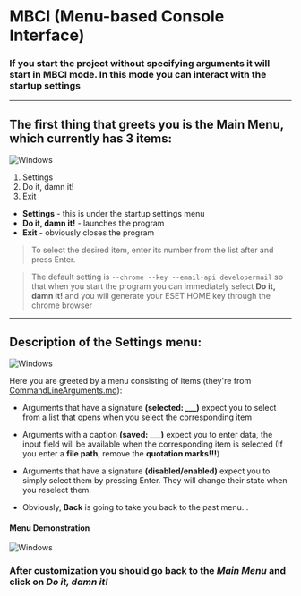 # MBCI (Menu-based Сonsole Interface)

### If you start the project without specifying arguments it will start in MBCI mode. In this mode you can interact with the startup settings

---

## The first thing that greets you is the Main Menu, which currently has 3 items:

![Windows](https://github.com/rzc0d3r/ESET-KeyGen/blob/main/img/main_menu.png)

1. Settings
2. Do it, damn it!
3. Exit

* **Settings** - this is under the startup settings menu
* **Do it, damn it!** - launches the program 
* **Exit** - obviously closes the program

> To select the desired item, enter its number from the list after and press Enter.

> The default setting is ```--chrome --key --email-api developermail``` so that when you start the program you can immediately select **Do it, damn it!** and you will generate your ESET HOME key through the chrome browser

---

## Description of the Settings menu:

![Windows](https://github.com/rzc0d3r/ESET-KeyGen/blob/main/img/default_settings_menu.png)

Here you are greeted by a menu consisting of items (they're from [CommandLineArguments.md](https://github.com/rzc0d3r/ESET-KeyGen/blob/main/wiki/CommandLineArguments.md)):

* Arguments that have a signature **(selected: ___)** expect you to select from a list that opens when you select the corresponding item
* Arguments with a caption **(saved: ___)** expect you to enter data, the input field will be available when the corresponding item is selected (If you enter a **file path**, remove the **quotation marks!!!**)
* Arguments that have a signature **(disabled/enabled)** expect you to simply select them by pressing Enter. They will change their state when you reselect them.

* Obviously, **Back** is going to take you back to the past menu...

#### Menu Demonstration

![Windows](https://github.com/rzc0d3r/ESET-KeyGen/blob/main/img/custom_settings_menu.png)

### After customization you should go back to the _Main Menu_ and click on _Do it, damn it!_
